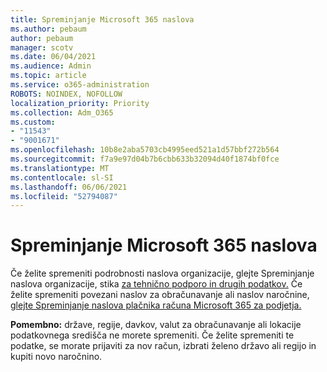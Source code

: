```yaml
---
title: Spreminjanje Microsoft 365 naslova
ms.author: pebaum
author: pebaum
manager: scotv
ms.date: 06/04/2021
ms.audience: Admin
ms.topic: article
ms.service: o365-administration
ROBOTS: NOINDEX, NOFOLLOW
localization_priority: Priority
ms.collection: Adm_O365
ms.custom:
- "11543"
- "9001671"
ms.openlocfilehash: 10b8e2aba5703cb4995eed521a1d57bbf272b564
ms.sourcegitcommit: f7a9e97d04b7b6cbb633b32094d40f1874bf0fce
ms.translationtype: MT
ms.contentlocale: sl-SI
ms.lasthandoff: 06/06/2021
ms.locfileid: "52794087"
---
```

# <a name="change-your-microsoft-365-address"></a>Spreminjanje Microsoft 365 naslova

Če želite spremeniti podrobnosti naslova organizacije, glejte Spreminjanje naslova organizacije, stika [za tehnično podporo in drugih podatkov.](/microsoft-365/admin/manage/change-address-contact-and-more) Če želite spremeniti povezani naslov za obračunavanje ali naslov naročnine, [glejte Spreminjanje naslova plačnika računa Microsoft 365 za podjetja.](/microsoft-365/commerce/billing-and-payments/change-your-billing-addresses) 

**Pomembno:** države, regije, davkov, valut za obračunavanje ali lokacije podatkovnega središča ne morete spremeniti. Če želite spremeniti te podatke, se morate prijaviti za nov račun, izbrati želeno državo ali regijo in kupiti novo naročnino. 
